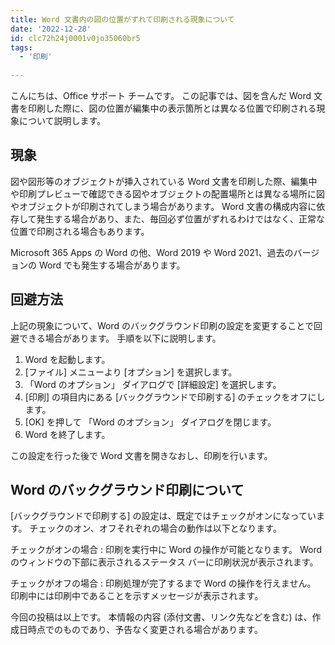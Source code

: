 ```yaml
---
title: Word 文書内の図の位置がずれて印刷される現象について
date: '2022-12-28'
id: clc72h24j0001v0jo35060br5
tags:
  - '印刷'
  
---
```


こんにちは、Office サポート チームです。
この記事では、図を含んだ Word 文書を印刷した際に、図の位置が編集中の表示箇所とは異なる位置で印刷される現象について説明します。

## 現象
図や図形等のオブジェクトが挿入されている Word 文書を印刷した際、編集中や印刷プレビューで確認できる図やオブジェクトの配置場所とは異なる場所に図やオブジェクトが印刷されてしまう場合があります。
Word 文書の構成内容に依存して発生する場合があり、また、毎回必ず位置がずれるわけではなく、正常な位置で印刷される場合もあります。

Microsoft 365 Apps の Word の他、Word 2019 や Word 2021、過去のバージョンの Word でも発生する場合があります。

## 回避方法
上記の現象について、Word のバックグラウンド印刷の設定を変更することで回避できる場合があります。
手順を以下に説明します。

1. Word を起動します。
2. [ファイル] メニューより [オプション] を選択します。
3. 「Word のオプション」 ダイアログで [詳細設定] を選択します。
4. [印刷] の項目内にある [バックグラウンドで印刷する] のチェックをオフにします。
5. [OK] を押して 「Word のオプション」 ダイアログを閉じます。
6. Word を終了します。

この設定を行った後で Word 文書を開きなおし、印刷を行います。

## Word のバックグラウンド印刷について
[バックグラウンドで印刷する] の設定は、既定ではチェックがオンになっています。
チェックのオン、オフそれぞれの場合の動作は以下となります。

チェックがオンの場合 :
印刷を実行中に Word の操作が可能となります。
Word のウィンドウの下部に表示されるステータス バーに印刷状況が表示されます。

チェックがオフの場合 :
印刷処理が完了するまで Word の操作を行えません。
印刷中には印刷中であることを示すメッセージが表示されます。

今回の投稿は以上です。
本情報の内容 (添付文書、リンク先などを含む) は、作成日時点でのものであり、予告なく変更される場合があります。

